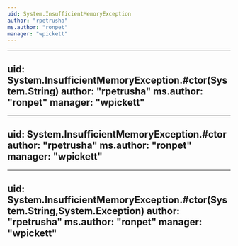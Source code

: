 ```yaml
---
uid: System.InsufficientMemoryException
author: "rpetrusha"
ms.author: "ronpet"
manager: "wpickett"
---
```


---
uid: System.InsufficientMemoryException.#ctor(System.String)
author: "rpetrusha"
ms.author: "ronpet"
manager: "wpickett"
---

---
uid: System.InsufficientMemoryException.#ctor
author: "rpetrusha"
ms.author: "ronpet"
manager: "wpickett"
---

---
uid: System.InsufficientMemoryException.#ctor(System.String,System.Exception)
author: "rpetrusha"
ms.author: "ronpet"
manager: "wpickett"
---
